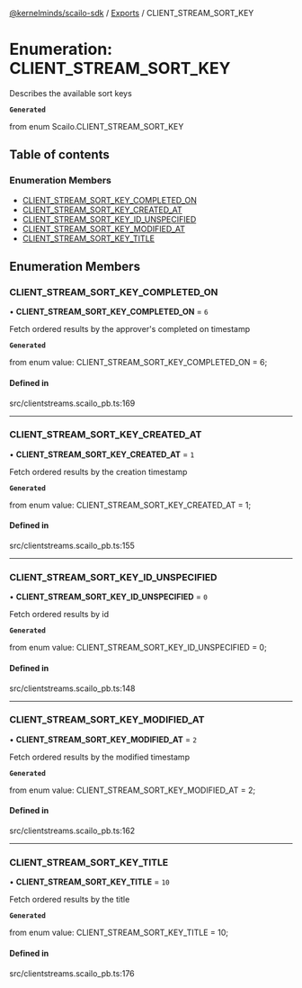 [@kernelminds/scailo-sdk](../README.md) / [Exports](../modules.md) / CLIENT\_STREAM\_SORT\_KEY

# Enumeration: CLIENT\_STREAM\_SORT\_KEY

Describes the available sort keys

**`Generated`**

from enum Scailo.CLIENT_STREAM_SORT_KEY

## Table of contents

### Enumeration Members

- [CLIENT\_STREAM\_SORT\_KEY\_COMPLETED\_ON](CLIENT_STREAM_SORT_KEY.md#client_stream_sort_key_completed_on)
- [CLIENT\_STREAM\_SORT\_KEY\_CREATED\_AT](CLIENT_STREAM_SORT_KEY.md#client_stream_sort_key_created_at)
- [CLIENT\_STREAM\_SORT\_KEY\_ID\_UNSPECIFIED](CLIENT_STREAM_SORT_KEY.md#client_stream_sort_key_id_unspecified)
- [CLIENT\_STREAM\_SORT\_KEY\_MODIFIED\_AT](CLIENT_STREAM_SORT_KEY.md#client_stream_sort_key_modified_at)
- [CLIENT\_STREAM\_SORT\_KEY\_TITLE](CLIENT_STREAM_SORT_KEY.md#client_stream_sort_key_title)

## Enumeration Members

### CLIENT\_STREAM\_SORT\_KEY\_COMPLETED\_ON

• **CLIENT\_STREAM\_SORT\_KEY\_COMPLETED\_ON** = ``6``

Fetch ordered results by the approver's completed on timestamp

**`Generated`**

from enum value: CLIENT_STREAM_SORT_KEY_COMPLETED_ON = 6;

#### Defined in

src/clientstreams.scailo_pb.ts:169

___

### CLIENT\_STREAM\_SORT\_KEY\_CREATED\_AT

• **CLIENT\_STREAM\_SORT\_KEY\_CREATED\_AT** = ``1``

Fetch ordered results by the creation timestamp

**`Generated`**

from enum value: CLIENT_STREAM_SORT_KEY_CREATED_AT = 1;

#### Defined in

src/clientstreams.scailo_pb.ts:155

___

### CLIENT\_STREAM\_SORT\_KEY\_ID\_UNSPECIFIED

• **CLIENT\_STREAM\_SORT\_KEY\_ID\_UNSPECIFIED** = ``0``

Fetch ordered results by id

**`Generated`**

from enum value: CLIENT_STREAM_SORT_KEY_ID_UNSPECIFIED = 0;

#### Defined in

src/clientstreams.scailo_pb.ts:148

___

### CLIENT\_STREAM\_SORT\_KEY\_MODIFIED\_AT

• **CLIENT\_STREAM\_SORT\_KEY\_MODIFIED\_AT** = ``2``

Fetch ordered results by the modified timestamp

**`Generated`**

from enum value: CLIENT_STREAM_SORT_KEY_MODIFIED_AT = 2;

#### Defined in

src/clientstreams.scailo_pb.ts:162

___

### CLIENT\_STREAM\_SORT\_KEY\_TITLE

• **CLIENT\_STREAM\_SORT\_KEY\_TITLE** = ``10``

Fetch ordered results by the title

**`Generated`**

from enum value: CLIENT_STREAM_SORT_KEY_TITLE = 10;

#### Defined in

src/clientstreams.scailo_pb.ts:176
